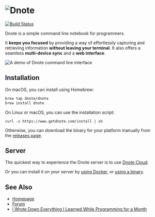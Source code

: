 ![Dnote](assets/logo.png)
=========================

[![Build Status](https://travis-ci.org/dnote/dnote.svg?branch=master)](https://travis-ci.org/dnote/dnote)

Dnote is a simple command line notebook for programmers.

It **keeps you focused** by providing a way of effortlessly capturing and retrieving information **without leaving your terminal**. It also offers a seamless **multi-device sync** and a **web interface**.

![A demo of Dnote command line interface](assets/cli.gif "Dnote command line interface")

## Installation

On macOS, you can install using Homebrew:

```sh
brew tap dnote/dnote
brew install dnote
```

On Linux or macOS, you can use the installation script:

    curl -s https://www.getdnote.com/install | sh

Otherwise, you can download the binary for your platform manually from the [releases page](https://github.com/dnote/dnote/releases).

## Server

The quickest way to experience the Dnote server is to use [Dnote Cloud](https://app.getdnote.com).

Or you can install it on your server by [using Docker](https://github.com/dnote/dnote/blob/master/host/docker/README.md), or [using a binary](https://github.com/dnote/dnote/blob/master/SELF_HOSTING.md).

## See Also

- [Homepage](https://www.getdnote.com)
- [Forum](https://forum.getdnote.com)
- [I Wrote Down Everything I Learned While Programming for a Month](https://www.getdnote.com/blog/writing-everything-i-learn-coding-for-a-month/)
